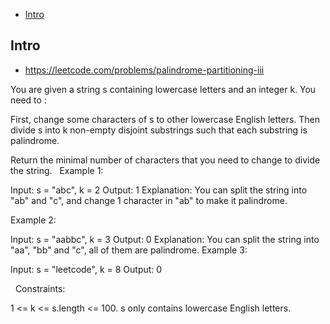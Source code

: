 - [Intro](#intro)

## Intro

- https://leetcode.com/problems/palindrome-partitioning-iii

You are given a string s containing lowercase letters and an integer k. You need to :

First, change some characters of s to other lowercase English letters.
Then divide s into k non-empty disjoint substrings such that each substring is palindrome.

Return the minimal number of characters that you need to change to divide the string.
 
Example 1:

Input: s = "abc", k = 2
Output: 1
Explanation: You can split the string into "ab" and "c", and change 1 character in "ab" to make it palindrome.

Example 2:

Input: s = "aabbc", k = 3
Output: 0
Explanation: You can split the string into "aa", "bb" and "c", all of them are palindrome.
Example 3:

Input: s = "leetcode", k = 8
Output: 0

 
Constraints:

1 <= k <= s.length <= 100.
s only contains lowercase English letters.
